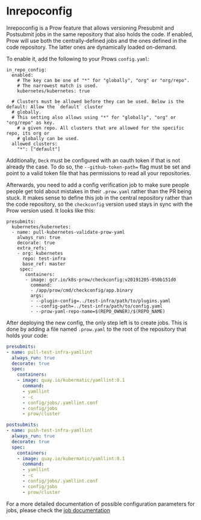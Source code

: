 # Inrepoconfig

Inrepoconfig is a Prow feature that allows versioning Presubmit and Postsubmit jobs in the same repository
that also holds the code. If enabled, Prow will use both the centrally-defined jobs and the
ones defined in the code repository. The latter ones are dynamically loaded on-demand.

To enable it, add the following to your Prows `config.yaml`:

```
in_repo_config:
  enabled:
    # The key can be one of "*" for "globally", "org" or "org/repo".
    # The narrowest match is used.
    kubernetes/kubernetes: true

  # Clusters must be allowed before they can be used. Below is the default: Allow the `default` cluster
  # globally.
  # This setting also allows using "*" for "globally", "org" or "org/repo" as key.
	# a given repo. All clusters that are allowed for the specific repo, its org or
	# globally can be used.
  allowed_clusters:
    "*": ["default"]
```

Additionally, `Deck` must be configured with an oauth token if that is not already the case. To do
so, the `--github-token-path=` flag must be set and point to a valid token file that has permissions
to read all your repositories.

Afterwards, you need to add a config verification job to make sure people people get told about
mistakes in their `.prow.yaml` rather than the PR being stuck. It makes sense to define this
job in the central repository rather than the code repository, so the `checkconfig` version used
stays in sync with the Prow version used. It looks like this:

```
presubmits:
  kubernetes/kubernetes:
  - name: pull-kubernetes-validate-prow-yaml
    always_run: true
    decorate: true
    extra_refs:
    - org: kubernetes
      repo: test-infra
      base_ref: master
     spec:
       containers:
       - image: gcr.io/k8s-prow/checkconfig:v20191205-050b151d0
         command:
         - /app/prow/cmd/checkconfig/app.binary
         args:
         - --plugin-config=../test-infra/path/to/plugins.yaml
         - --config-path=../test-infra/path/to/config.yaml
         - --prow-yaml-repo-name=$(REPO_OWNER)/$(REPO_NAME)
```

After deploying the new config, the only step left is to create jobs. This is done by adding a file
named `.prow.yaml` to the root of the repository that holds your code:

```yaml
presubmits:
- name: pull-test-infra-yamllint
  always_run: true
  decorate: true
  spec:
    containers:
    - image: quay.io/kubermatic/yamllint:0.1
      command:
      - yamllint
      - -c
      - config/jobs/.yamllint.conf
      - config/jobs
      - prow/cluster

postsubmits:
- name: push-test-infra-yamllint
  always_run: true
  decorate: true
  spec:
    containers:
    - image: quay.io/kubermatic/yamllint:0.1
      command:
      - yamllint
      - -c
      - config/jobs/.yamllint.conf
      - config/jobs
      - prow/cluster
```

For a more detailed documentation of possible configuration parameters for jobs, please check the [job documentation](/prow/jobs.md)
